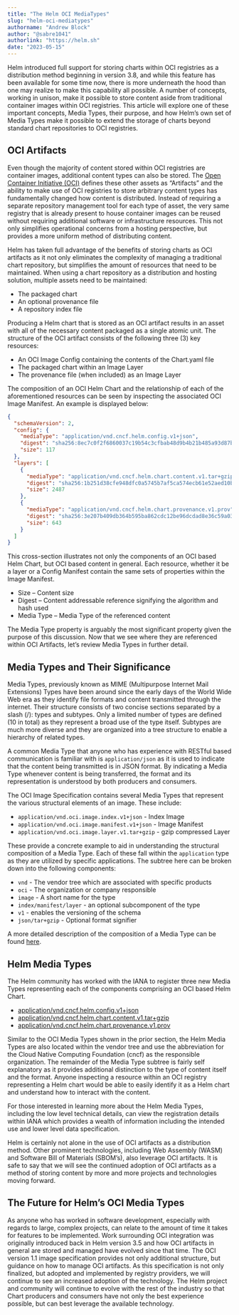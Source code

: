 ```yaml
---
title: "The Helm OCI MediaTypes"
slug: "helm-oci-mediatypes"
authorname: "Andrew Block"
author: "@sabre1041"
authorlink: "https://helm.sh"
date: "2023-05-15"
---
```


Helm introduced full support for storing charts within OCI registries as a distribution method beginning in version 3.8, and while this feature has been available for some time now, there is more underneath the hood than one may realize to make this capability all possible. A number of concepts, working in unison, make it possible to store content aside from traditional container images within OCI registries. This article will explore one of these important concepts, Media Types, their purpose, and how Helm’s own set of Media Types make it possible to extend the storage of charts beyond standard chart repositories to OCI registries.

## OCI Artifacts

Even though the majority of content stored within OCI registries are container images, additional content types can also be stored. The [Open Container Initiative (OCI)](https://opencontainers.org) defines these other assets as “Artifacts” and the ability to make use of OCI registries to store arbitrary content types has fundamentally changed how content is distributed. Instead of requiring a separate repository management tool for each type of asset, the very same registry that is already present to house container images can be reused without requiring additional software or infrastructure resources. This not only simplifies operational concerns from a hosting perspective, but provides a more uniform method of distributing content.

Helm has taken full advantage of the benefits of storing charts as OCI artifacts as it not only eliminates the complexity of managing a traditional chart repository, but simplifies the amount of resources that need to be maintained. When using a chart repository as a distribution and hosting solution, multiple assets need to be maintained:

* The packaged chart
* An optional provenance file
* A repository index file

Producing a Helm chart that is stored as an OCI artifact results in an asset with all of the necessary content packaged as a single atomic unit. The structure of the OCI artifact consists of the following three (3) key resources:

* An OCI Image Config containing the contents of the Chart.yaml file
* The packaged chart within an Image Layer
* The provenance file (when included) as an Image Layer

The composition of an OCI Helm Chart and the relationship of each of the aforementioned resources can be seen by inspecting the associated OCI Image Manifest. An example is displayed below:

```json
{
  "schemaVersion": 2,
  "config": {
    "mediaType": "application/vnd.cncf.helm.config.v1+json",
    "digest": "sha256:8ec7c0f2f6860037c19b54c3cfbab48d9b4b21b485a93d87b64690fdb68c2111",
    "size": 117
  },
  "layers": [
    {
      "mediaType": "application/vnd.cncf.helm.chart.content.v1.tar+gzip",
      "digest": "sha256:1b251d38cfe948dfc0a5745b7af5ca574ecb61e52aed10b19039db39af6e1617",
      "size": 2487
    },
    {
      "mediaType": "application/vnd.cncf.helm.chart.provenance.v1.prov",
      "digest": "sha256:3e207b409db364b595ba862cdc12be96dcdad8e36c59a03b7b3b61c946a5741a",
      "size": 643
    }
  ]
}
```

This cross-section illustrates not only the components of an OCI based Helm Chart, but OCI based content in general. Each resource, whether it be a layer or a Config Manifest contain the same sets of properties within the Image Manifest.

* Size – Content size
* Digest – Content addressable reference signifying the algorithm and hash used
* Media Type – Media Type of the referenced content

The Media Type property is arguably the most significant property given the purpose of this discussion. Now that we see where they are referenced within OCI Artifacts, let’s review Media Types in further detail.

## Media Types and Their Significance

Media Types, previously known as MIME (Multipurpose Internet Mail Extensions) Types have been around since the early days of the World Wide Web era as they identify file formats and content transmitted through the internet. Their structure consists of two concise sections separated by a slash (/): types and subtypes. Only a limited number of types are defined (10 in total) as they represent a broad use of the type itself. Subtypes are much more diverse and they are organized into a tree structure to enable a hierarchy of related types.

A common Media Type that anyone who has experience with RESTful based communication is familiar with is `application/json` as it is used to indicate that the content being transmitted is in JSON format. By indicating a Media Type whenever content is being transferred, the format and its representation is understood by both producers and consumers.

The OCI Image Specification contains several Media Types that represent the various structural elements of an image. These include:

* `application/vnd.oci.image.index.v1+json` - Index Image
* `application/vnd.oci.image.manifest.v1+json` - Image Manifest
* `application/vnd.oci.image.layer.v1.tar+gzip` - gzip compressed Layer

These provide a concrete example to aid in understanding the structural composition of a Media Type. Each of these fall within the `application` type as they are utilized by specific applications. The subtree here can be broken down into the following components:

* `vnd` - The vendor tree which are associated with specific products
* `oci` - The organization or company responsible
* `image` - A short name for the type
* `index/manifest/layer` - an optional subcomponent of the type
* `v1` - enables the versioning of the schema
* `json/tar+gzip` - Optional format signifier 

A more detailed description of the composition of a Media Type can be found [here](https://github.com/opencontainers/artifacts/blob/main/artifact-authors.md#defining-a-unique-artifact-type).

## Helm Media Types

The Helm community has worked with the IANA to register three new Media Types representing each of the components comprising an OCI based Helm Chart.

* [application/vnd.cncf.helm.config.v1+json](https://www.iana.org/assignments/media-types/application/vnd.cncf.helm.config.v1+json)
* [application/vnd.cncf.helm.chart.content.v1.tar+gzip](https://www.iana.org/assignments/media-types/application/vnd.cncf.helm.chart.content.v1.tar+gzip)
* [application/vnd.cncf.helm.chart.provenance.v1.prov](https://www.iana.org/assignments/media-types/application/vnd.cncf.helm.chart.provenance.v1.prov)

Similar to the OCI Media Types shown in the prior section, the Helm Media Types are also located within the vendor tree and use the abbreviation for the Cloud Native Computing Foundation (cncf) as the responsible organization. The remainder of the Media Type subtree is fairly self explanatory as it provides additional distinction to the type of content itself and the format. Anyone inspecting a resource within an OCI registry representing a Helm chart would be able to easily identify it as a Helm chart and understand how to interact with the content.

For those interested in learning more about the Helm Media Types, including the low level technical details, can view the registration details within IANA which provides a wealth of information including the intended use and lower level data specification.

Helm is certainly not alone in the use of OCI artifacts as a distribution method. Other prominent technologies, including Web Assembly (WASM) and Software Bill of Materials (SBOM’s), also leverage OCI artifacts. It is safe to say that we will see the continued adoption of OCI artifacts as a method of storing content by more and more projects and technologies moving forward.

## The Future for Helm’s OCI Media Types

As anyone who has worked in software development, especially with regards to large, complex projects, can relate to the amount of time it takes for features to be implemented. Work surrounding OCI integration was originally introduced back in Helm version 3.5 and how OCI artifacts in general are stored and managed have evolved since that time. The OCI version 1.1 image specification provides not only additional structure, but guidance on how to manage OCI artifacts. As this specification is not only finalized, but adopted and implemented by registry providers, we will continue to see an increased adoption of the technology. The Helm project and community will continue to evolve with the rest of the industry so that Chart producers and consumers have not only the best experience possible, but can best leverage the available technology. 

